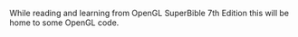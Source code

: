 While reading and learning from OpenGL SuperBible 7th Edition this will be home to some OpenGL code.
